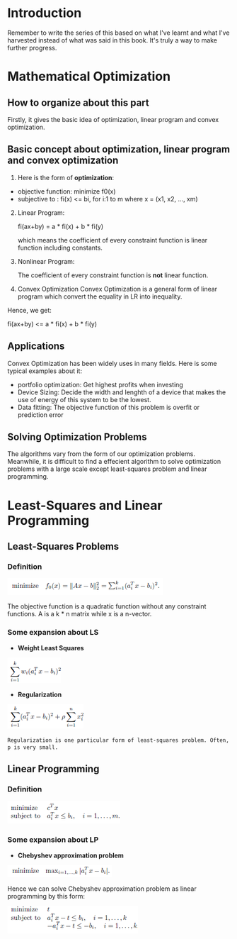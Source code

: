 # Introduction
Remember to write the series of this based on what I've learnt and what I've harvested instead of what was said in this book. It's truly a way to make further progress.

# Mathematical Optimization
## How to organize about this part
Firstly, it gives the basic idea of optimization, linear program and convex optimization.

## Basic concept about optimization, linear program and convex optimization

1. Here is the form of **optimization**:

- objective function: minimize f0(x)
- subjective to : fi(x) <= bi, for i:1 to m
  where x = (x1, x2, ..., xm)


2. Linear Program:

    fi(ax+by) = a * fi(x) + b * fi(y)

    which means the coefficient of every constraint function is linear function including constants.


3. Nonlinear Program:

   The coefficient of every constraint function is **not** linear function.

4. Convex Optimization
  Convex Optimization is a general form of linear program which convert the equality in LR into inequality.

  Hence, we get:

  fi(ax+by) <= a * fi(x) + b * fi(y)

## Applications
Convex Optimization has been widely uses in many fields. Here is some typical examples about it:

- portfolio optimization: Get highest profits when investing
- Device Sizing: Decide the width and lenghth of a device that makes the use of energy of this system to be the lowest.
- Data fitting: The objective function of this problem is overfit or prediction error

## Solving Optimization Problems 
The algorithms vary from the form of our optimization problems. Meanwhile, it is difficult to find a effecient algorithm to solve optimization problems with a large scale except least-squares problem and linear programming.


# Least-Squares and Linear Programming

## Least-Squares Problems

### Definition

![](./img/1.2.1.1.png)

The objective function is a quadratic function without any constraint functions. A is a k * n matrix while x is a n-vector.



### Some expansion about LS

-  **Weight Least Squares**

![](./img/1.2.1.2.png)

-  **Regularization**

![](./img/1.2.1.3.png)

 	Regularization is one particular form of least-squares problem. Often, p is very small.

## Linear Programming

### Definition



![](./img/1.2.2.1.png)

### Some expansion about LP

- **Chebyshev approximation problem** 

![](./img/1.2.2.2.png)

Hence we can solve Chebyshev approximation problem as linear programming by this form:

![](./img/1.2.2.3.png)








